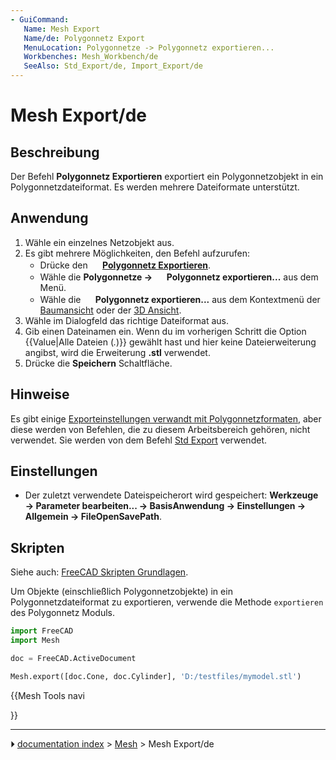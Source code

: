 ```yaml
---
- GuiCommand:
   Name: Mesh Export
   Name/de: Polygonnetz Export
   MenuLocation: Polygonnetze -> Polygonnetz exportieren...
   Workbenches: Mesh_Workbench/de
   SeeAlso: Std_Export/de, Import_Export/de
---
```


# Mesh Export/de

## Beschreibung

Der Befehl **Polygonnetz Exportieren** exportiert ein Polygonnetzobjekt in ein Polygonnetzdateiformat. Es werden mehrere Dateiformate unterstützt.

## Anwendung

1.  Wähle ein einzelnes Netzobjekt aus.
2.  Es gibt mehrere Möglichkeiten, den Befehl aufzurufen:
    -   Drücke den **<img src="images/Mesh_Export.svg" width=16px> [Polygonnetz Exportieren](Mesh_Export/de.md)**.
    -   Wähle die **Polygonnetze → <img src="images/Mesh_Export.svg" width=16px> Polygonnetz exportieren...** aus dem Menü.
    -   Wähle die **<img src="images/Mesh_Export.svg" width=16px> Polygonnetz exportieren...** aus dem Kontextmenü der [Baumansicht](Tree_view/de.md) oder der [3D Ansicht](3D_view/de.md).
3.  Wähle im Dialogfeld das richtige Dateiformat aus.
4.  Gib einen Dateinamen ein. Wenn du im vorherigen Schritt die Option {{Value|Alle Dateien (*.*)}} gewählt hast und hier keine Dateierweiterung angibst, wird die Erweiterung **.stl** verwendet.
5.  Drücke die **Speichern** Schaltfläche.

## Hinweise

Es gibt einige [Exporteinstellungen verwandt mit Polygonnetzformaten](Import_Export_Preferences/de#Polygonnetz_Formate/de.md), aber diese werden von Befehlen, die zu diesem Arbeitsbereich gehören, nicht verwendet. Sie werden von dem Befehl [Std Export](Std_Export/de.md) verwendet.

## Einstellungen

-   Der zuletzt verwendete Dateispeicherort wird gespeichert: **Werkzeuge → Parameter bearbeiten... → BasisAnwendung → Einstellungen → Allgemein → FileOpenSavePath**.

## Skripten

Siehe auch: [FreeCAD Skripten Grundlagen](FreeCAD_Scripting_Basics/de.md).

Um Objekte (einschließlich Polygonnetzobjekte) in ein Polygonnetzdateiformat zu exportieren, verwende die Methode `exportieren` des Polygonnetz Moduls.


```python
import FreeCAD
import Mesh

doc = FreeCAD.ActiveDocument

Mesh.export([doc.Cone, doc.Cylinder], 'D:/testfiles/mymodel.stl')
```





{{Mesh Tools navi

}}



---
⏵ [documentation index](../README.md) > [Mesh](Mesh_Workbench.md) > Mesh Export/de
